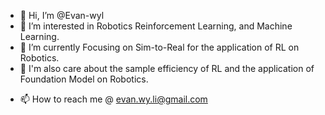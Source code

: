 - 👋 Hi, I’m @Evan-wyl
- 👀 I’m interested in Robotics Reinforcement Learning, and Machine Learning.
- 🌱 I’m currently Focusing on Sim-to-Real for the application of RL on Robotics.
- :maple_leaf: I'm also care about the sample efficiency of RL and the application of Foundation Model on Robotics.
<!-- - 💞️ I’m looking to collaborate on ... -->
- 📫 How to reach me @ evan.wy.li@gmail.com

<!---
Evan-wyl/Evan-wyl is a ✨ special ✨ repository because its `README.md` (this file) appears on your GitHub profile.
You can click the Preview link to take a look at your changes.
--->

